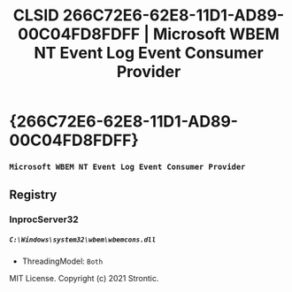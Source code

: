 ﻿---
title: "CLSID 266C72E6-62E8-11D1-AD89-00C04FD8FDFF | Microsoft WBEM NT Event Log Event Consumer Provider"
excerpt: What is COM-Object CLSID 266C72E6-62E8-11D1-AD89-00C04FD8FDFF?
---

# {266C72E6-62E8-11D1-AD89-00C04FD8FDFF}

### `Microsoft WBEM NT Event Log Event Consumer Provider`

## Registry


### InprocServer32

##### `C:\Windows\system32\wbem\wbemcons.dll`
* ThreadingModel: `Both`

MIT License. Copyright (c) 2021 Strontic.


